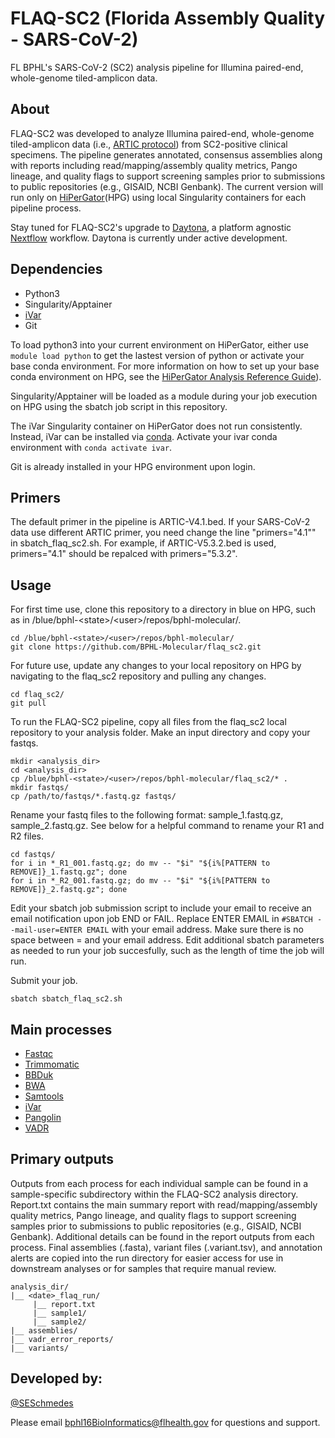 # FLAQ-SC2 (Florida Assembly Quality - SARS-CoV-2)
FL BPHL's SARS-CoV-2 (SC2) analysis pipeline for Illumina paired-end, whole-genome tiled-amplicon data. 

## About
FLAQ-SC2 was developed to analyze Illumina paired-end, whole-genome tiled-amplicon data (i.e., [ARTIC protocol](https://artic.network/ncov-2019)) from SC2-positive clinical specimens. The pipeline generates annotated, consensus assemblies along with reports including read/mapping/assembly quality metrics, Pango lineage, and quality flags to support screening samples prior to submissions to public repositories (e.g., GISAID, NCBI Genbank). The current version will run only on [HiPerGator](https://www.rc.ufl.edu/about/hipergator/)(HPG) using local Singularity containers for each pipeline process.

Stay tuned for FLAQ-SC2's upgrade to [Daytona](https://github.com/BPHL-Molecular/Daytona), a platform agnostic [Nextflow](https://www.nextflow.io/) workflow. Daytona is currently under active development.

## Dependencies
- Python3
- Singularity/Apptainer
- [iVar](https://github.com/andersen-lab/ivar)
- Git

To load python3 into your current environment on HiPerGator, either use `module load python` to get the lastest version of python or activate your base conda environment. For more information on how to set up your base conda environment on HPG, see the [HiPerGator Analysis Reference Guide](https://github.com/StaPH-B/southeast-region/tree/master/hipergator)).

Singularity/Apptainer will be loaded as a module during your job execution on HPG using the sbatch job script in this repository. 

The iVar Singularity container on HiPerGator does not run consistently. Instead, iVar can be installed via [conda](https://bioconda.github.io/recipes/ivar/README.html?highlight=ivar#package-package%20&#x27;ivar&#x27;). Activate your ivar conda environment with `conda activate ivar`.

Git is already installed in your HPG environment upon login.

## Primers
The default primer in the pipeline is ARTIC-V4.1.bed. If your SARS-CoV-2 data use different ARTIC primer, you need change the line "primers="4.1"" in sbatch_flaq_sc2.sh. For example, if ARTIC-V5.3.2.bed is used, primers="4.1" should be repalced with primers="5.3.2".
## Usage

For first time use, clone this repository to a directory in blue on HPG, such as in /blue/bphl-\<state\>/\<user\>/repos/bphl-molecular/.
```
cd /blue/bphl-<state>/<user>/repos/bphl-molecular/
git clone https://github.com/BPHL-Molecular/flaq_sc2.git
```
For future use, update any changes to your local repository on HPG by navigating to the flaq_sc2 repository and pulling any changes.
```
cd flaq_sc2/
git pull
```
To run the FLAQ-SC2 pipeline, copy all files from the flaq_sc2 local repository to your analysis folder. Make an input directory and copy your fastqs.
```
mkdir <analysis_dir>
cd <analysis_dir>
cp /blue/bphl-<state>/<user>/repos/bphl-molecular/flaq_sc2/* .
mkdir fastqs/
cp /path/to/fastqs/*.fastq.gz fastqs/
```
Rename your fastq files to the following format: sample_1.fastq.gz, sample_2.fastq.gz. See below for a helpful command to rename your R1 and R2 files.
```
cd fastqs/
for i in *_R1_001.fastq.gz; do mv -- "$i" "${i%[PATTERN to REMOVE]}_1.fastq.gz"; done
for i in *_R2_001.fastq.gz; do mv -- "$i" "${i%[PATTERN to REMOVE]}_2.fastq.gz"; done
```
Edit your sbatch job submission script to include your email to receive an email notification upon job END or FAIL. Replace ENTER EMAIL in `#SBATCH --mail-user=ENTER EMAIL` with your email address. Make sure there is no space between = and your email address. Edit additional sbatch parameters as needed to run your job succesfully, such as the length of time the job will run.

Submit your job.
```
sbatch sbatch_flaq_sc2.sh
```

## Main processes
- [Fastqc](https://github.com/s-andrews/FastQC)
- [Trimmomatic](https://github.com/usadellab/Trimmomatic)
- [BBDuk](https://jgi.doe.gov/data-and-tools/software-tools/bbtools/bb-tools-user-guide/bbduk-guide/)
- [BWA](https://github.com/lh3/bwa)
- [Samtools](https://github.com/samtools/samtools)
- [iVar](https://github.com/andersen-lab/ivar)
- [Pangolin](https://github.com/cov-lineages/pangolin)
- [VADR](https://github.com/ncbi/vadr)

## Primary outputs

Outputs from each process for each individual sample can be found in a sample-specific subdirectory within the FLAQ-SC2 analysis directory. Report.txt contains the main summary report with read/mapping/assembly quality metrics, Pango lineage, and quality flags to support screening samples prior to submissions to public repositories (e.g., GISAID, NCBI Genbank). Additional details can be found in the report outputs from each process. Final assemblies (.fasta), variant files (.variant.tsv), and annotation alerts are copied into the run directory for easier access for use in downstream analyses or for samples that require manual review.

```
analysis_dir/
|__ <date>_flaq_run/
     |__ report.txt
     |__ sample1/
     |__ sample2/
|__ assemblies/
|__ vadr_error_reports/
|__ variants/
```

## Developed by:
[@SESchmedes](https://www.github.com/SESchmedes)<br />

Please email bphl16BioInformatics@flhealth.gov for questions and support.
